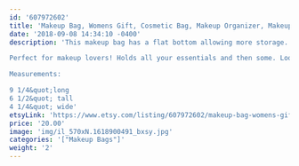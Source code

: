 ```yaml
---
id: '607972602'
title: 'Makeup Bag, Womens Gift, Cosmetic Bag, Makeup Organizer, Makeup Case, Best Friend Gift, Makeup, Gift for Her,  Makeup Storage'
date: '2018-09-08 14:34:10 -0400'
description: 'This makeup bag has a flat bottom allowing more storage. Versatile and great for travel. Lined with sturdy interfacing allowing durability and ProSoft® Food Safe Waterproof PUL Fabric to wipe clean during use. Each stand up bag has a strong metal zipper. Fabric pattern image will vary slightly and be unique for each bag.

Perfect for makeup lovers! Holds all your essentials and then some. Looks adorable on any vanity or bathroom sink! 

Measurements:

9 1/4&quot;long
6 1/2&quot; tall
4 1/4&quot; wide'
etsyLink: 'https://www.etsy.com/listing/607972602/makeup-bag-womens-gift-cosmetic-bag?utm_source=synctostaticsite&utm_medium=api&utm_campaign=api'
price: '20.00'
image: 'img/il_570xN.1618900491_bxsy.jpg'
categories: '["Makeup Bags"]'
weight: '2'
---
```


